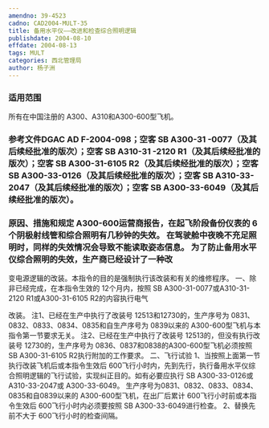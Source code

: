 ```yaml
---
amendno: 39-4523
cadno: CAD2004-MULT-35
title: 备用水平仪——改进和检查综合照明逻辑
publishdate: 2004-08-10
effdate: 2004-08-13
tags: MULT
categories: 西北管理局
author: 杨子洲
---
```


### 适用范围 
所有在中国注册的 A300、A310和A300-600型飞机。

<!--more-->
### 参考文件DGAC AD F-2004-098；空客 SB A300-31 -0077（及其后续经批准的版次）；空客 SB A310-31 -2120 R1（及其后续经批准的版次）；空客 SB A300-31-6105 R2（及其后续经批准的版次）；空客 SB A300-33-0126（及其后续经批准的版次）；空客 SB A310-33-2047（及其后续经批准的版次）；空客 SB A300-33-6049（及其后续经批准的版次）。

### 原因、措施和规定 A300-600运营商报告，在起飞阶段备份仪表的 6个阴极射线管和综合照明有几秒钟的失效。 在驾驶舱中夜晚不充足照明时，同样的失效情况会导致不能读取姿态信息。 为了防止备用水平仪综合照明的失效，生产商已经设计了一种改
变电源逻辑的改装。本指令的目的是强制执行该改装和有关的维修程序。 一、除非已经完成，在本指令生效的 12个月内，按照 SB 
A300-31-0077或A310-31-2120 R1或A300-31-6105 R2的内容执行电气
     
改装。 
注1、已经在生产中执行了改装号 12513和12730的，生产序号为 0831、0832、0833、0834、0835和自生产序号为 0839以来的 A300-600型飞机与本指令第一节要求无关。 
注2、已经在生产中执行了改装号 12513的，但没有执行改装号 12730的，生产序号为 0836、0837和0838的A300-600型飞机必须按照 SB A300-31-6105 R2执行附加的工作要求。
二、飞行试验 
1、当按照上面第一节执行改装飞机后或本指令生效后 600飞行小时内，先到先行，执行备用水平仪综合照明逻辑的飞行试验，实现纠正目的。如有必要应执行 SB A300-33-0126或 A310-33-2047或 A300-33-6049。 
生产序号为0831、0832、0833、0834、0835和自0839以来的 A300-600型飞机，在出厂后累计 600飞行小时前或本指令生效后 600飞行小时内必须要按照 SB A300-33-6049进行检查。 
2、替换先前不大于 600飞行小时的检查间隔。
